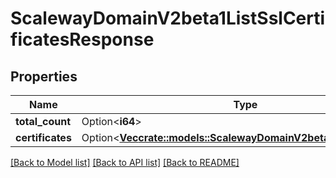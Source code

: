 # ScalewayDomainV2beta1ListSslCertificatesResponse

## Properties

Name | Type | Description | Notes
------------ | ------------- | ------------- | -------------
**total_count** | Option<**i64**> |  | [optional]
**certificates** | Option<[**Vec<crate::models::ScalewayDomainV2beta1SslCertificate>**](scaleway.domain.v2beta1.SSLCertificate.md)> |  | [optional]

[[Back to Model list]](../README.md#documentation-for-models) [[Back to API list]](../README.md#documentation-for-api-endpoints) [[Back to README]](../README.md)


